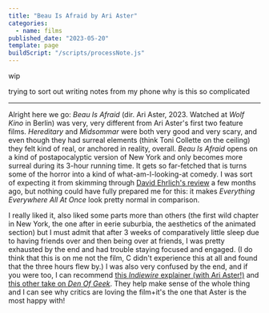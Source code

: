```yaml
---
title: "Beau Is Afraid by Ari Aster"
categories:
  - name: films
published_date: "2023-05-20"
template: page
buildScript: "/scripts/processNote.js"
---
```


wip

trying to sort out writing notes from my phone why is this so complicated

---

Alright here we go: _Beau Is Afraid_ (dir. Ari Aster, 2023. Watched at _Wolf Kino_ in Berlin) was very, very different from Ari Aster's first two feature films. _Hereditary_ and _Midsommar_ were both very good and very scary, and even though they had surreal elements (think Toni Collette on the ceiling) they felt kind of real, or anchored in reality, overall. _Beau Is Afraid_ opens on a kind of postapocalyptic version of New York and only becomes more surreal during its 3-hour running time. It gets so far-fetched that is turns some of the horror into a kind of what-am-I-looking-at comedy. I was sort of expecting it from skimming through [David Ehrlich's review](https://www.indiewire.com/criticism/movies/beau-is-afraid-review-ari-aster-1234827032/) a few months ago, but nothing could have fully prepared me for this: it makes _Everything Everywhere All At Once_ look pretty normal in comparison.

I really liked it, also liked some parts more than others (the first wild chapter in New York, the one after in eerie suburbia, the aesthetics of the animated section) but I must admit that after 3 weeks of comparatively little sleep due to having friends over and then being over at friends, I was pretty exhausted by the end and had trouble staying focused and engaged. (I do think that this is on me not the film, C didn't experience this at all and found that the three hours flew by.) I was also very confused by the end, and if you were too, I can recommend [this _Indiewire_ explainer (with Ari Aster!)](https://www.indiewire.com/features/general/beau-is-afraid-explained-ari-aster-1234827874/) and [this other take on _Den Of Geek_](https://www.denofgeek.com/movies/beau-is-afraid-ending-explained-what-the-movie-means/). They help make sense of the whole thing and I can see why critics are loving the film+it's the one that Aster is the most happy with!
